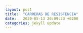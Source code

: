 ```yaml
---
layout: post
title:  "CARRERAS DE RESISTENCIA"
date:   2020-05-13 20:09:23 +0200
categories: jekyll update
---
```

